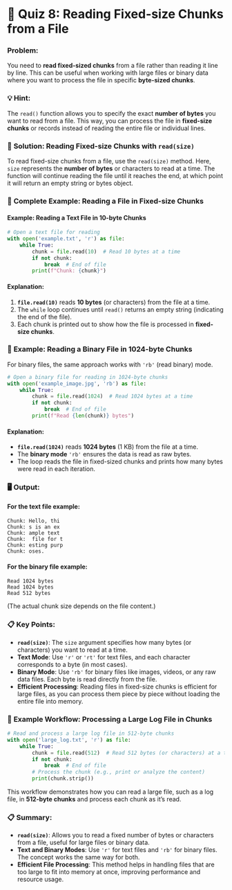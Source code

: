 # 📝 **Quiz 8: Reading Fixed-size Chunks from a File**

### Problem:
You need to **read fixed-sized chunks** from a file rather than reading it line by line. This can be useful when working with large files or binary data where you want to process the file in specific **byte-sized chunks**.

### 💡 **Hint**:
The `read()` function allows you to specify the exact **number of bytes** you want to read from a file. This way, you can process the file in **fixed-size chunks** or records instead of reading the entire file or individual lines.

### 🔧 **Solution: Reading Fixed-size Chunks with `read(size)`**

To read fixed-size chunks from a file, use the `read(size)` method. Here, `size` represents the **number of bytes** or characters to read at a time. The function will continue reading the file until it reaches the end, at which point it will return an empty string or bytes object.

### 📂 **Complete Example: Reading a File in Fixed-size Chunks**

#### **Example: Reading a Text File in 10-byte Chunks**

```python
# Open a text file for reading
with open('example.txt', 'r') as file:
    while True:
        chunk = file.read(10)  # Read 10 bytes at a time
        if not chunk:
            break  # End of file
        print(f"Chunk: {chunk}")
```

#### **Explanation**:
1. **`file.read(10)`** reads **10 bytes** (or characters) from the file at a time.
2. The `while` loop continues until `read()` returns an empty string (indicating the end of the file).
3. Each chunk is printed out to show how the file is processed in **fixed-size chunks**.

### 📂 **Example: Reading a Binary File in 1024-byte Chunks**

For binary files, the same approach works with `'rb'` (read binary) mode.

```python
# Open a binary file for reading in 1024-byte chunks
with open('example_image.jpg', 'rb') as file:
    while True:
        chunk = file.read(1024)  # Read 1024 bytes at a time
        if not chunk:
            break  # End of file
        print(f"Read {len(chunk)} bytes")
```

#### **Explanation**:
- **`file.read(1024)`** reads **1024 bytes** (1 KB) from the file at a time.
- The **binary mode** `'rb'` ensures the data is read as raw bytes.
- The loop reads the file in fixed-sized chunks and prints how many bytes were read in each iteration.

### 🖥 **Output**:

#### For the text file example:
```
Chunk: Hello, thi
Chunk: s is an ex
Chunk: ample text
Chunk:  file for t
Chunk: esting purp
Chunk: oses.
```

#### For the binary file example:
```
Read 1024 bytes
Read 1024 bytes
Read 512 bytes
```
(The actual chunk size depends on the file content.)

### 📋 **Key Points**:

- **`read(size)`**: The `size` argument specifies how many bytes (or characters) you want to read at a time.
- **Text Mode**: Use `'r'` or `'rt'` for text files, and each character corresponds to a byte (in most cases).
- **Binary Mode**: Use `'rb'` for binary files like images, videos, or any raw data files. Each byte is read directly from the file.
- **Efficient Processing**: Reading files in fixed-size chunks is efficient for large files, as you can process them piece by piece without loading the entire file into memory.

### 🔄 **Example Workflow**: Processing a Large Log File in Chunks

```python
# Read and process a large log file in 512-byte chunks
with open('large_log.txt', 'r') as file:
    while True:
        chunk = file.read(512)  # Read 512 bytes (or characters) at a time
        if not chunk:
            break  # End of file
        # Process the chunk (e.g., print or analyze the content)
        print(chunk.strip())
```

This workflow demonstrates how you can read a large file, such as a log file, in **512-byte chunks** and process each chunk as it’s read.

### 📋 **Summary**:

- **`read(size)`**: Allows you to read a fixed number of bytes or characters from a file, useful for large files or binary data.
- **Text and Binary Modes**: Use `'r'` for text files and `'rb'` for binary files. The concept works the same way for both.
- **Efficient File Processing**: This method helps in handling files that are too large to fit into memory at once, improving performance and resource usage.
